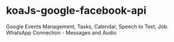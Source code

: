 # koaJs-google-facebook-api
Google Events Management, Tasks, Calendar, Speech to Text, Job. WhatsApp Connection - Messages and Audio
